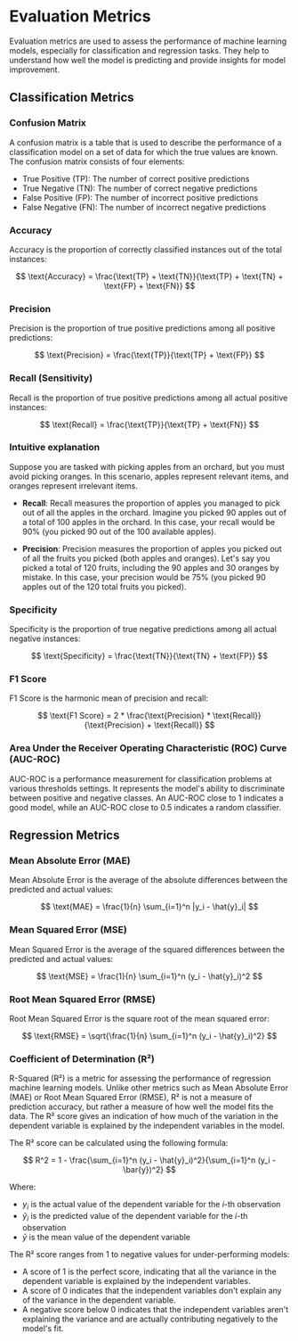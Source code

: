 # Evaluation Metrics

Evaluation metrics are used to assess the performance of machine learning models, especially for classification and regression tasks. They help to understand how well the model is predicting and provide insights for model improvement.

## Classification Metrics

### Confusion Matrix

A confusion matrix is a table that is used to describe the performance of a classification model on a set of data for which the true values are known. The confusion matrix consists of four elements:

- True Positive (TP): The number of correct positive predictions
- True Negative (TN): The number of correct negative predictions
- False Positive (FP): The number of incorrect positive predictions
- False Negative (FN): The number of incorrect negative predictions

### Accuracy

Accuracy is the proportion of correctly classified instances out of the total instances:

$$
\text{Accuracy} = \frac{\text{TP} + \text{TN}}{\text{TP} + \text{TN} + \text{FP} + \text{FN}}
$$

### Precision

Precision is the proportion of true positive predictions among all positive predictions:

$$
\text{Precision} = \frac{\text{TP}}{\text{TP} + \text{FP}}
$$

### Recall (Sensitivity)

Recall is the proportion of true positive predictions among all actual positive instances:

$$
\text{Recall} = \frac{\text{TP}}{\text{TP} + \text{FN}}
$$

### Intuitive explanation

Suppose you are tasked with picking apples from an orchard, but you must avoid picking oranges. In this scenario, apples represent relevant items, and oranges represent irrelevant items.

* **Recall**: Recall measures the proportion of apples you managed to pick out of all the apples in the orchard. Imagine you picked 90 apples out of a total of 100 apples in the orchard. In this case, your recall would be 90% (you picked 90 out of the 100 available apples).

* **Precision**: Precision measures the proportion of apples you picked out of all the fruits you picked (both apples and oranges). Let's say you picked a total of 120 fruits, including the 90 apples and 30 oranges by mistake. In this case, your precision would be 75% (you picked 90 apples out of the 120 total fruits you picked).

### Specificity

Specificity is the proportion of true negative predictions among all actual negative instances:

$$
\text{Specificity} = \frac{\text{TN}}{\text{TN} + \text{FP}}
$$

### F1 Score

F1 Score is the harmonic mean of precision and recall:

$$
\text{F1 Score} = 2 * \frac{\text{Precision} * \text{Recall}}{\text{Precision} + \text{Recall}}
$$

### Area Under the Receiver Operating Characteristic (ROC) Curve (AUC-ROC)

AUC-ROC is a performance measurement for classification problems at various thresholds settings. It represents the model's ability to discriminate between positive and negative classes. An AUC-ROC close to 1 indicates a good model, while an AUC-ROC close to 0.5 indicates a random classifier.

## Regression Metrics

### Mean Absolute Error (MAE)

Mean Absolute Error is the average of the absolute differences between the predicted and actual values:

$$
\text{MAE} = \frac{1}{n} \sum_{i=1}^n |y_i - \hat{y}_i|
$$

### Mean Squared Error (MSE)

Mean Squared Error is the average of the squared differences between the predicted and actual values:

$$
\text{MSE} = \frac{1}{n} \sum_{i=1}^n (y_i - \hat{y}_i)^2
$$

### Root Mean Squared Error (RMSE)

Root Mean Squared Error is the square root of the mean squared error:

$$
\text{RMSE} = \sqrt{\frac{1}{n} \sum_{i=1}^n (y_i - \hat{y}_i)^2}
$$

### Coefficient of Determination (R²)

R-Squared (R²) is a metric for assessing the performance of regression machine learning models. Unlike other metrics such as Mean Absolute Error (MAE) or Root Mean Squared Error (RMSE), R² is not a measure of prediction accuracy, but rather a measure of how well the model fits the data. The R² score gives an indication of how much of the variation in the dependent variable is explained by the independent variables in the model.

The R² score can be calculated using the following formula:

$$
R^2 = 1 - \frac{\sum_{i=1}^n (y_i - \hat{y}_i)^2}{\sum_{i=1}^n (y_i - \bar{y})^2}
$$

Where:

- $y_i$ is the actual value of the dependent variable for the $i$-th observation
- $\hat{y}_i$ is the predicted value of the dependent variable for the $i$-th observation
- $\bar{y}$ is the mean value of the dependent variable

The R² score ranges from 1 to negative values for under-performing models:

- A score of 1 is the perfect score, indicating that all the variance in the dependent variable is explained by the independent variables.
- A score of 0 indicates that the independent variables don't explain any of the variance in the dependent variable.
- A negative score below 0 indicates that the independent variables aren't explaining the variance and are actually contributing negatively to the model's fit.
